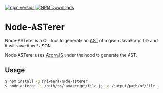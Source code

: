 [![npm version](https://badge.fury.io/js/%40niweera%2Fnode-asterer.svg)](https://badge.fury.io/js/%40niweera%2Fnode-asterer)
[![NPM Downloads](https://img.shields.io/npm/dt/@niweera/node-asterer)](https://www.npmjs.com/package/@niweera/node-asterer)

# Node-ASTerer

Node-ASTerer is a CLI tool to generate an [AST](https://www.digitalocean.com/community/tutorials/js-traversing-ast#:~:text=An%20AST%20is%20the%20result,can%20choose%20the%20acorn%20parser.) of a given JavaScript file and it will save it as *.JSON.

Node-ASTerer uses [AcornJS](https://github.com/acornjs/acorn) under the hood to generate the AST.

## Usage

```bash
$ npm install -g @niweera/node-asterer
$ node-asterer -i /path/to/javascript/file.js -o /output/path/of/file.json
```
